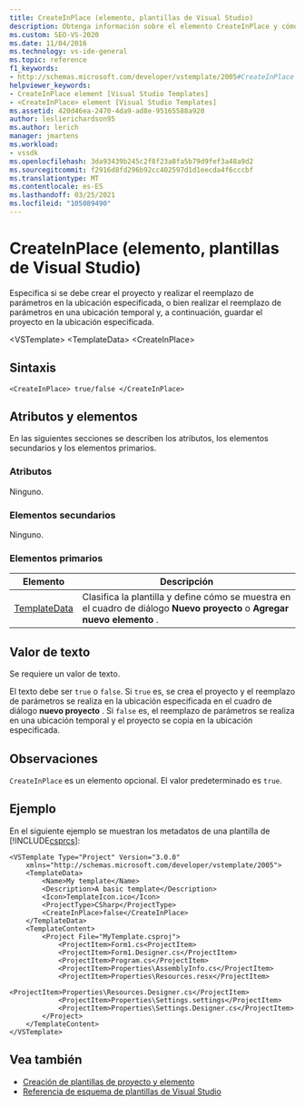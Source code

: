 ```yaml
---
title: CreateInPlace (elemento, plantillas de Visual Studio)
description: Obtenga información sobre el elemento CreateInPlace y cómo especifica si se debe crear el proyecto y realizar el reemplazo de parámetros en una ubicación específica o temporal.
ms.custom: SEO-VS-2020
ms.date: 11/04/2016
ms.technology: vs-ide-general
ms.topic: reference
f1_keywords:
- http://schemas.microsoft.com/developer/vstemplate/2005#CreateInPlace
helpviewer_keywords:
- CreateInPlace element [Visual Studio Templates]
- <CreateInPlace> element [Visual Studio Templates]
ms.assetid: 420d46ea-2470-4da9-ad8e-95165588a920
author: leslierichardson95
ms.author: lerich
manager: jmartens
ms.workload:
- vssdk
ms.openlocfilehash: 3da93439b245c2f8f23a8fa5b79d9fef3a48a9d2
ms.sourcegitcommit: f2916d8fd296b92cc402597d1d1eecda4f6cccbf
ms.translationtype: MT
ms.contentlocale: es-ES
ms.lasthandoff: 03/25/2021
ms.locfileid: "105089490"
---
```

# <a name="createinplace-element-visual-studio-templates"></a>CreateInPlace (elemento, plantillas de Visual Studio)
Especifica si se debe crear el proyecto y realizar el reemplazo de parámetros en la ubicación especificada, o bien realizar el reemplazo de parámetros en una ubicación temporal y, a continuación, guardar el proyecto en la ubicación especificada.

 \<VSTemplate> \<TemplateData>
 \<CreateInPlace>

## <a name="syntax"></a>Sintaxis

```
<CreateInPlace> true/false </CreateInPlace>
```

## <a name="attributes-and-elements"></a>Atributos y elementos
 En las siguientes secciones se describen los atributos, los elementos secundarios y los elementos primarios.

### <a name="attributes"></a>Atributos
 Ninguno.

### <a name="child-elements"></a>Elementos secundarios
 Ninguno.

### <a name="parent-elements"></a>Elementos primarios

|Elemento|Descripción|
|-------------|-----------------|
|[TemplateData](../extensibility/templatedata-element-visual-studio-templates.md)|Clasifica la plantilla y define cómo se muestra en el cuadro de diálogo **Nuevo proyecto** o **Agregar nuevo elemento** .|

## <a name="text-value"></a>Valor de texto
 Se requiere un valor de texto.

 El texto debe ser `true` o `false`. Si `true` es, se crea el proyecto y el reemplazo de parámetros se realiza en la ubicación especificada en el cuadro de diálogo **nuevo proyecto** . Si `false` es, el reemplazo de parámetros se realiza en una ubicación temporal y el proyecto se copia en la ubicación especificada.

## <a name="remarks"></a>Observaciones
 `CreateInPlace` es un elemento opcional. El valor predeterminado es `true`.

## <a name="example"></a>Ejemplo
 En el siguiente ejemplo se muestran los metadatos de una plantilla de [!INCLUDE[csprcs](../data-tools/includes/csprcs_md.md)]:

```
<VSTemplate Type="Project" Version="3.0.0"
    xmlns="http://schemas.microsoft.com/developer/vstemplate/2005">
    <TemplateData>
        <Name>My template</Name>
        <Description>A basic template</Description>
        <Icon>TemplateIcon.ico</Icon>
        <ProjectType>CSharp</ProjectType>
        <CreateInPlace>false</CreateInPlace>
    </TemplateData>
    <TemplateContent>
        <Project File="MyTemplate.csproj">
            <ProjectItem>Form1.cs<ProjectItem>
            <ProjectItem>Form1.Designer.cs</ProjectItem>
            <ProjectItem>Program.cs</ProjectItem>
            <ProjectItem>Properties\AssemblyInfo.cs</ProjectItem>
            <ProjectItem>Properties\Resources.resx</ProjectItem>
            <ProjectItem>Properties\Resources.Designer.cs</ProjectItem>
            <ProjectItem>Properties\Settings.settings</ProjectItem>
            <ProjectItem>Properties\Settings.Designer.cs</ProjectItem>
        </Project>
    </TemplateContent>
</VSTemplate>
```

## <a name="see-also"></a>Vea también
- [Creación de plantillas de proyecto y elemento](../ide/creating-project-and-item-templates.md)
- [Referencia de esquema de plantillas de Visual Studio](../extensibility/visual-studio-template-schema-reference.md)

